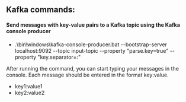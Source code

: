 
## Kafka commands:


#### Send messages with key-value pairs to a Kafka topic using the Kafka console producer
- .\bin\windows\kafka-console-producer.bat --bootstrap-server localhost:9092 --topic input-topic --property "parse.key=true" --property "key.separator=:"

After running the command, you can start typing your messages in the console. Each message should be entered in the format key:value.
- key1:value1
- key2:value2